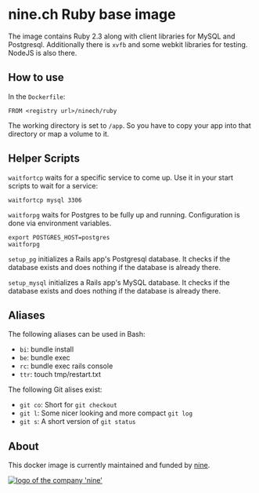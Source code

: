 # nine.ch Ruby base image

The image contains Ruby 2.3 along with client libraries for MySQL and Postgresql. Additionally there is `xvfb` and some webkit libraries for testing. NodeJS is also there.

## How to use

In the `Dockerfile`:

    FROM <registry url>/ninech/ruby

The working directory is set to `/app`. So you have to copy your app into that directory or map a volume to it.

## Helper Scripts

`waitfortcp` waits for a specific service to come up. Use it in your start scripts to wait for a service:

    waitfortcp mysql 3306

`waitforpg` waits for Postgres to be fully up and running. Configuration is done via environment variables.

    export POSTGRES_HOST=postgres
    waitforpg

`setup_pg` initializes a Rails app's Postgresql database. It checks if the database exists and does nothing if the database is already there.

`setup_mysql` initializes a Rails app's MySQL database. It checks if the database exists and does nothing if the database is already there.

## Aliases

The following aliases can be used in Bash:

* `bi`: bundle install
* `be`: bundle exec
* `rc`: bundle exec rails console
* `ttr`: touch tmp/restart.txt

The following Git alises exist:

* `git co`: Short for `git checkout`
* `git l`: Some nicer looking and more compact `git log`
* `git s`: A short version of `git status`

## About

This docker image is currently maintained and funded by [nine](https://nine.ch).

[![logo of the company 'nine'](https://logo.apps.at-nine.ch/Dmqied_eSaoBMQwk3vVgn4UIgDo=/trim/500x0/logo_claim.png)](https://www.nine.ch)
